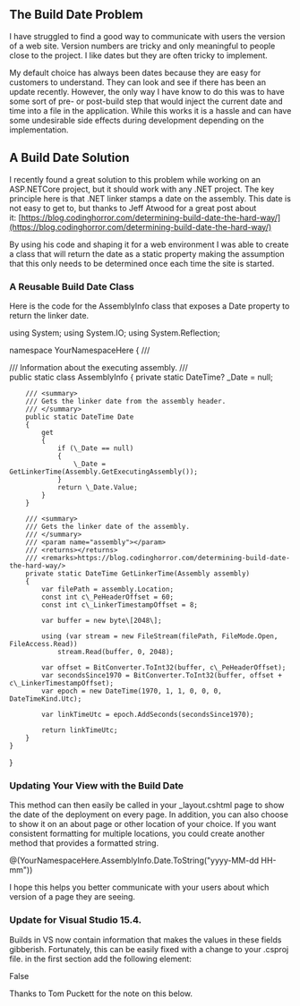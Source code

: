 
## The Build Date Problem

I have struggled to find a good way to communicate with users the version of a web site. Version numbers are tricky and only meaningful to people close to the project. I like dates but they are often tricky to implement.

My default choice has always been dates because they are easy for customers to understand. They can look and see if there has been an update recently. However, the only way I have know to do this was to have some sort of pre- or post-build step that would inject the current date and time into a file in the application. While this works it is a hassle and can have some undesirable side effects during development depending on the implementation.

## A Build Date Solution

I recently found a great solution to this problem while working on an ASP.NETCore project, but it should work with any .NET project. The key principle here is that .NET linker stamps a date on the assembly. This date is not easy to get to, but thanks to Jeff Atwood for a great post about it: [https://blog.codinghorror.com/determining-build-date-the-hard-way/](https://blog.codinghorror.com/determining-build-date-the-hard-way/)

By using his code and shaping it for a web environment I was able to create a class that will return the date as a static property making the assumption that this only needs to be determined once each time the site is started.

### A Reusable Build Date Class

Here is the code for the AssemblyInfo class that exposes a Date property to return the linker date.

using System;
using System.IO;
using System.Reflection;

namespace YourNamespaceHere
{
    /// <summary>
    /// Information about the executing assembly.
    /// </summary>
    public static class AssemblyInfo
    {
        private static DateTime? \_Date = null;

        /// <summary>
        /// Gets the linker date from the assembly header.
        /// </summary>
        public static DateTime Date
        {
            get
            {
                if (\_Date == null)
                {
                    \_Date = GetLinkerTime(Assembly.GetExecutingAssembly());
                }
                return \_Date.Value;
            }
        }

        /// <summary>
        /// Gets the linker date of the assembly.
        /// </summary>
        /// <param name="assembly"></param>
        /// <returns></returns>
        /// <remarks>https://blog.codinghorror.com/determining-build-date-the-hard-way/>
        private static DateTime GetLinkerTime(Assembly assembly)
        {
            var filePath = assembly.Location;
            const int c\_PeHeaderOffset = 60;
            const int c\_LinkerTimestampOffset = 8;

            var buffer = new byte\[2048\];

            using (var stream = new FileStream(filePath, FileMode.Open, FileAccess.Read))
                stream.Read(buffer, 0, 2048);

            var offset = BitConverter.ToInt32(buffer, c\_PeHeaderOffset);
            var secondsSince1970 = BitConverter.ToInt32(buffer, offset + c\_LinkerTimestampOffset);
            var epoch = new DateTime(1970, 1, 1, 0, 0, 0, DateTimeKind.Utc);

            var linkTimeUtc = epoch.AddSeconds(secondsSince1970);

            return linkTimeUtc;
        }
    }
}

### Updating Your View with the Build Date

This method can then easily be called in your \_layout.cshtml page to show the date of the deployment on every page. In addition, you can also choose to show it on an about page or other location of your choice. If you want consistent formatting for multiple locations, you could create another method that provides a formatted string.

@(YourNamespaceHere.AssemblyInfo.Date.ToString("yyyy-MM-dd HH-mm"))

I hope this helps you better communicate with your users about which version of a page they are seeing.

### Update for Visual Studio 15.4.

Builds in VS now contain information that makes the values in these fields gibberish. Fortunately, this can be easily fixed with a change to your .csproj file. in the first <PropertyGroup> section add the following element:

<Deterministic>False</Deterministic>

Thanks to Tom Puckett for the note on this below.
